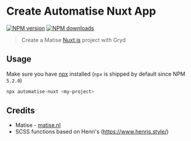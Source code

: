 # Create Automatise Nuxt App
[![NPM version](https://img.shields.io/npm/v/automatise-nuxt.svg?style=flat)](https://npmjs.com/package/automatise-nuxt) [![NPM downloads](https://img.shields.io/npm/dm/automatise-nuxt.svg?style=flat)](https://npmjs.com/package/automatise-nuxt)

> Create a Matise [Nuxt.js](https://github.com/nuxt/nuxt.js) project with Gryd

</details>


## Usage

Make sure you have [npx](https://www.npmjs.com/package/npx) installed (`npx` is shipped by default since NPM `5.2.0`)

```bash
npx automatise-nuxt <my-project>
```

## Credits

- Matise - [matise.nl](https://www.matise.nl)
- SCSS functions based on Henri's (https://www.henris.style/)
